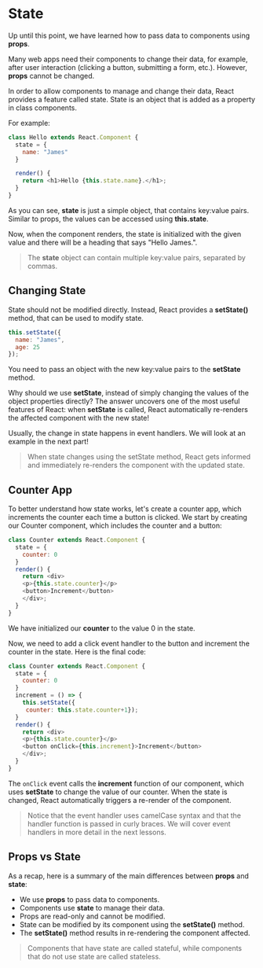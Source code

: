 # State

Up until this point, we have learned how to pass data to components using **props**.

Many web apps need their components to change their data, for example, after user interaction (clicking a button, submitting a form, etc.).
However, **props** cannot be changed.

In order to allow components to manage and change their data, React provides a feature called state.
State is an object that is added as a property in class components.

For example:

```js
class Hello extends React.Component {
  state = {
    name: "James"
  }

  render() {
    return <h1>Hello {this.state.name}.</h1>;
  }
}
```

As you can see, **state** is just a simple object, that contains key:value pairs.
Similar to props, the values can be accessed using **this.state**.

Now, when the component renders, the state is initialized with the given value and there will be a heading that says "Hello James.".

> The **state** object can contain multiple key:value pairs, separated by commas.

## Changing State
State should not be modified directly. Instead, React provides a **setState()** method, that can be used to modify state.

```js
this.setState({ 
  name: "James",
  age: 25
}); 
```
You need to pass an object with the new key:value pairs to the **setState** method.

Why should we use **setState**, instead of simply changing the values of the object properties directly?
The answer uncovers one of the most useful features of React: when **setState** is called, React automatically re-renders the affected component with the new state!

Usually, the change in state happens in event handlers. We will look at an example in the next part!

> When state changes using the setState method, React gets informed and immediately re-renders the component with the updated state.

## Counter App
To better understand how state works, let's create a counter app, which increments the counter each time a button is clicked.
We start by creating our Counter component, which includes the counter and a button:

```js
class Counter extends React.Component {
  state = {
    counter: 0
  }
  render() {
    return <div>
    <p>{this.state.counter}</p>
    <button>Increment</button>
    </div>;
  }
}  
```
We have initialized our **counter** to the value 0 in the state.

Now, we need to add a click event handler to the button and increment the counter in the state.
Here is the final code:

```js
class Counter extends React.Component {
  state = {
    counter: 0
  }
  increment = () => {
    this.setState({
     counter: this.state.counter+1});
  }
  render() {
    return <div>
    <p>{this.state.counter}</p>
    <button onClick={this.increment}>Increment</button>
    </div>;
  }
}
```
The `onClick` event calls the **increment** function of our component, which uses **setState** to change the value of our counter. When the state is changed, React automatically triggers a re-render of the component.

> Notice that the event handler uses camelCase syntax and that the handler function is passed in curly braces.
> We will cover event handlers in more detail in the next lessons.

## Props vs State
As a recap, here is a summary of the main differences between **props** and **state**:

- We use **props** to pass data to components.
- Components use **state** to manage their data.
- Props are read-only and cannot be modified.
- State can be modified by its component using the **setState()** method.
- The **setState()** method results in re-rendering the component affected.

> Components that have state are called stateful, while components that do not use state are called stateless.

